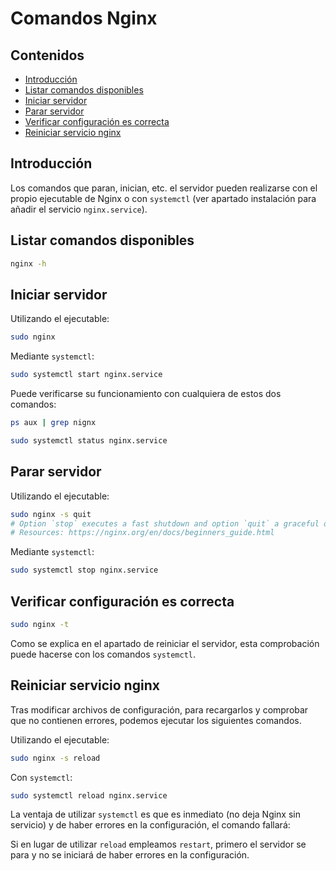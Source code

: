 # Comandos Nginx

## Contenidos

- [Introducción](#introducción)
- [Listar comandos disponibles](#listar-comandos-disponibles)
- [Iniciar servidor](#iniciar-servidor)
- [Parar servidor](#parar-servidor)
- [Verificar configuración es correcta](#verificar-configuración-es-correcta)
- [Reiniciar servicio nginx](#reiniciar-servicio-nginx)

## Introducción

Los comandos que paran, inician, etc. el servidor pueden realizarse con el propio ejecutable de Nginx o con `systemctl` (ver apartado instalación para añadir el servicio `nginx.service`).

## Listar comandos disponibles

```bash
nginx -h
```

## Iniciar servidor

Utilizando el ejecutable:

```bash
sudo nginx
```

Mediante `systemctl`:

```bash
sudo systemctl start nginx.service
```

Puede verificarse su funcionamiento con cualquiera de estos dos comandos:

```bash
ps aux | grep nignx
```

```bash
sudo systemctl status nginx.service
```

## Parar servidor

Utilizando el ejecutable:

```bash
sudo nginx -s quit
# Option `stop` executes a fast shutdown and option `quit` a graceful one.
# Resources: https://nginx.org/en/docs/beginners_guide.html
```

Mediante `systemctl`:

```bash
sudo systemctl stop nginx.service
```

## Verificar configuración es correcta

```bash
sudo nginx -t
```

Como se explica en el apartado de reiniciar el servidor, esta comprobación puede hacerse con los comandos `systemctl`.

## Reiniciar servicio nginx

Tras modificar archivos de configuración, para recargarlos y comprobar que no contienen errores, podemos ejecutar los siguientes comandos.

Utilizando el ejecutable:

```bash
sudo nginx -s reload
```

Con `systemctl`:

```bash
sudo systemctl reload nginx.service
```

La ventaja de utilizar `systemctl` es que es inmediato (no deja Nginx sin servicio) y de haber errores en la configuración, el comando fallará:

Si en lugar de utilizar `reload` empleamos `restart`, primero el servidor se para y no se iniciará de haber errores en la configuración.

